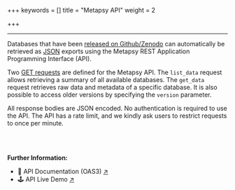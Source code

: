 +++
keywords = []
title = "Metapsy API"
weight = 2

+++
***

Databases that have been [released on Github/Zenodo](https://docs.metapsy.org/release/) can automatically be retrieved as [JSON](https://www.json.org/json-en.html) exports using the Metapsy REST Application Programming Interface (API).

Two [GET requests](https://restfulapi.net/http-methods/#get) are defined for the Metapsy API. The `list_data` request allows retrieving a summary of all available databases. The `get_data` request retrieves raw data and metadata of a specific database. It is also possible to access older versions by specifying the `version` parameter.

All response bodies are JSON encoded. No authentication is required to use the API. The API has a rate limit, and we kindly ask users to restrict requests to once per minute.

<br></br>

**Further Information:**

* 📄 API Documentation (OAS3) [↗](https://metapsy.org/api)
* 🕹️ API Live Demo [↗](https://app.swaggerhub.com/apis-docs/t38169/metapsy/1.0.0)

<br></br>